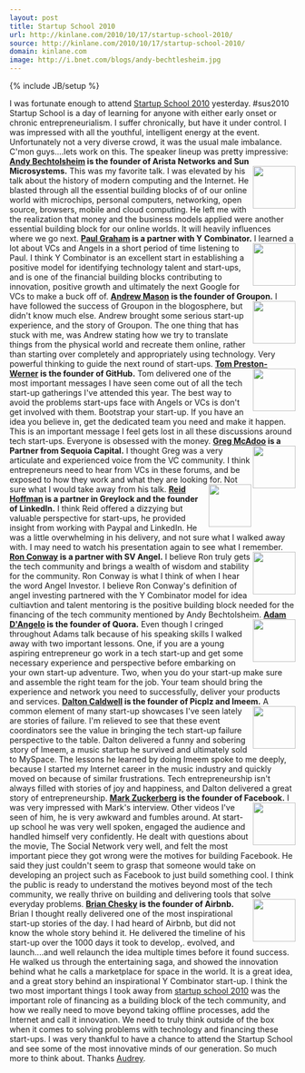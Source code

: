 ```yaml
---
layout: post
title: Startup School 2010
url: http://kinlane.com/2010/10/17/startup-school-2010/
source: http://kinlane.com/2010/10/17/startup-school-2010/
domain: kinlane.com
image: http://i.bnet.com/blogs/andy-bechtlesheim.jpg
---
```

{% include JB/setup %}<p>
     I was fortunate enough to attend <a href="http://startupschool.org/">Startup School 2010</a> yesterday. #sus2010 Startup School is a day of learning for anyone with either early onset or chronic entrepreneurialism. I suffer chronically, but have it under control. I was impressed with all the youthful, intelligent energy at the event. Unfortunately not a very diverse crowd, it was the usual male imbalance. C'mon guys....lets work on this. The speaker lineup was pretty impressive: <strong><a href="http://en.wikipedia.org/wiki/Andy_Bechtolsheim">Andy Bechtolsheim</a> is the founder of Arista Networks and Sun Microsystems.</strong><img src="http://i.bnet.com/blogs/andy-bechtlesheim.jpg"
        alt=""
        width="75"
        align="right" /> This was my favorite talk. I was elevated by his talk about the history of modern computing and the Internet. He blasted through all the essential building blocks of of our online world with microchips, personal computers, networking, open source, browsers, mobile and cloud computing. He left me with the realization that money and the business models applied were another essential building block for our online worlds. It will heavily influences where we go next. <strong><a href="http://www.paulgraham.com/">Paul Graham</a> is a partner with Y Combinator.</strong><img src="http://timothyblee.com/wp-content/uploads/2009/11/137275735_6ba4ac4e5a.jpg"
        alt=""
        width="75"
        align="right" /> I learned a lot about VCs and Angels in a short period of time listening to Paul. I think Y Combinator is an excellent start in establishing a positive model for identifying technology talent and start-ups, and is one of the financial building blocks contributing to innovation, positive growth and ultimately the next Google for VCs to make a buck off of. <strong><a href="http://www.groupon.com/about">Andrew Mason</a> is the founder of Groupon.</strong><img src="http://cdn.venturebeat.com/wp-content/uploads/2010/05/andrew-mason.jpg"
        alt=""
        width="75"
        align="right" /> I have followed the success of Groupon in the blogosphere, but didn't know much else. Andrew brought some serious start-up experience, and the story of Groupon. The one thing that has stuck with me, was Andrew stating how we try to translate things from the physical world and recreate them online, rather than starting over completely and appropriately using technology. Very powerful thinking to guide the next round of start-ups. <strong><a href="http://tom.preston-werner.com/">Tom Preston-Werner</a> is the founder of GitHub.</strong><img src="http://img.skitch.com/20090224-j15bqr7mr6euyrn6itaxd5qrwk.png"
        alt=""
        width="75"
        align="right" /> Tom delivered one of the most important messages I have seen come out of all the tech start-up gatherings I've attended this year. The best way to avoid the problems start-ups face with Angels or VCs is don't get involved with them. Bootstrap your start-up. If you have an idea you believe in, get the dedicated team you need and make it happen. This is an important message I feel gets lost in all these discussions around tech start-ups. Everyone is obsessed with the money. <strong><a href="http://www.sequoiacap.com/us/greg-mcadoo">Greg McAdoo</a> is a Partner from Sequoia Capital.</strong><img src="http://2.bp.blogspot.com/_qP9yVf0glqM/RzPAGJSQT4I/AAAAAAAAA_k/ed6ihPFbnnc/s400/gregg.jpg"
        alt=""
        width="75"
        align="right" /> I thought Greg was a very articulate and experienced voice from the VC community. I think entrepreneurs need to hear from VCs in these forums, and be exposed to how they work and what they are looking for. Not sure what I would take away from his talk. <img src="http://www.google.com/url?source=imgres&amp;ct=img&amp;q=http://gigaom.files.wordpress.com/2009/11/reid_hoffman.jpg&amp;sa=X&amp;ei=c6a7TLD9Koe2sAPo3MXjDg&amp;ved=0CAQQ8wc&amp;usg=AFQjCNHaXF63ndigEt9Goe7WE2uXwo6u1Q"
        alt=""
        width="75"
        align="right" /> <strong><a href="http://www.linkedin.com/in/reidhoffman">Reid Hoffman</a> is a partner in Greylock and the founder of LinkedIn.</strong> I think Reid offered a dizzying but valuable perspective for start-ups, he provided insight from working with Paypal and LinkedIn. He was a little overwhelming in his delivery, and not sure what I walked away with. I may need to watch his presentation again to see what I remember. <strong><a href="http://en.wikipedia.org/wiki/Ron_Conway">Ron Conway</a> is a partner with SV Angel.</strong><img src="http://www.techcrunch50.com/2008/conference/images/portraits/expert_7.jpg"
        alt=""
        width="75"
        align="right" /> I believe Ron truly gets the tech community and brings a wealth of wisdom and stability for the community. Ron Conway is what I think of when I hear the word Angel Investor. I believe Ron Conway's definition of angel investing partnered with the Y Combinator model for idea cultiavtion and talent mentoring is the positive building block needed for the financing of the tech community mentioned by Andy Bechtolsheim. <strong><a href="http://www.linkedin.com/in/dangelo">Adam D'Angelo</a> is the founder of Quora.</strong><img src="http://pulse2.com/wp-content/uploads/2010/06/dangelo.jpg"
        alt=""
        width="75"
        align="right" /> Even though I cringed throughout Adams talk because of his speaking skills I walked away with two important lessons. One, if you are a young aspiring entrepreneur go work in a tech start-up and get some necessary experience and perspective before embarking on your own start-up adventure. Two, when you do your start-up make sure and assemble the right team for the job. Your team should bring the experience and network you need to successfully, deliver your products and services. <strong><a href="http://en.wikipedia.org/wiki/Dalton_Caldwell">Dalton Caldwell</a> is the founder of Picplz and Imeem.</strong><img src="http://www.digitalmusicforum.com/east/DaltonCaldwell.jpg"
        alt=""
        width="75"
        align="right" /> A common element of many start-up showcases I've seen lately are stories of failure. I'm relieved to see that these event coordinators see the value in bringing the tech start-up failure perspective to the table. Dalton delivered a funny and sobering story of Imeem, a music startup he survived and ultimately sold to MySpace. The lessons he learned by doing Imeem spoke to me deeply, because I started my Internet career in the music industry and quickly moved on because of similar frustrations. Tech entrepreneurship isn't always filled with stories of joy and happiness, and Dalton delivered a great story of entrepreneurship. <strong><a href="http://en.wikipedia.org/wiki/Mark_Zuckerberg">Mark Zuckerberg</a> is the founder of Facebook.</strong><img src="http://kara.allthingsd.com/files/2009/03/n_1207595630_mark_zuckerberg_0043.jpg"
        alt=""
        width="75"
        align="right" /> I was very impressed with Mark's interview. Other videos I've seen of him, he is very awkward and fumbles around. At start-up school he was very well spoken, engaged the audience and handled himself very confidently. He dealt with questions about the movie, The Social Network very well, and felt the most important piece they got wrong were the motives for building Facebook. He said they just couldn't seem to grasp that someone would take on developing an project such as Facebook to just build something cool. I think the public is ready to understand the motives beyond most of the tech community, we really thrive on building and delivering tools that solve everyday problems. <strong><a href="http://www.linkedin.com/in/brianchesky">Brian Chesky</a> is the founder of Airbnb.</strong><img src="http://www.google.com/url?source=imgres&amp;ct=img&amp;q=http://s3.amazonaws.com/quarkbase_test.com/brian-chesky-75823.jpg&amp;sa=X&amp;ei=XKe7TKD1F4z2swOFkqnpDg&amp;ved=0CAQQ8wc4AQ&amp;usg=AFQjCNHa0OhPFKeulozHGF1mSDIoJ-P2NA"
        alt=""
        width="75"
        align="right" /> Brian I thought really delivered one of the most inspirational start-up stories of the day. I had heard of Airbnb, but did not know the whole story behind it. He delivered the timeline of his start-up over the 1000 days it took to develop,. evolved, and launch....and well relaunch the idea multiple times before it found success. He walked us through the entertaining saga, and showed the innovation behind what he calls a marketplace for space in the world. It is a great idea, and a great story behind an inspirational Y Combinator start-up. I think the two most important things I took away from <a href="http://startupschool.org/">startup school 2010</a> was the important role of financing as a building block of the tech community, and how we really need to move beyond taking offline processes, add the Internet and call it innovation. We need to truly think outside of the box when it comes to solving problems with technology and financing these start-ups. I was very thankful to have a chance to attend the Startup School and see some of the most innovative minds of our generation. So much more to think about. Thanks <a href="http://www.audreywatters.com/">Audrey</a>.
</p>
